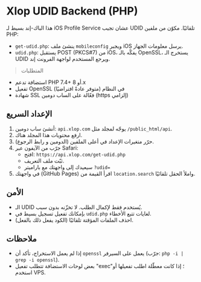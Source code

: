 # Xlop UDID Backend (PHP)

هذا الباك-إند بسيط لـ iOS Profile Service عشان تجيب UDID تلقائيًا.
مكوّن من ملفين PHP:
- `get-udid.php`: ينشئ ملف `mobileconfig` ويجبر iOS يرسل معلومات الجهاز.
- `udid.php`: يستقبل POST (PKCS#7) من iOS، يفكّه بالـ OpenSSL، يستخرج الـ UDID ويرجع المستخدم لواجهة الفرونت إند.

> المتطلبات
- استضافة تدعم PHP 7.4+ أو 8.x
- تفعيل OpenSSL في النظام (متوفر عادةً افتراضيًا)
- شهادة SSL فعّالة على الساب دومين (https إلزامي)

## الإعداد السريع
1) أنشئ ساب دومين: `api.xlop.com` يوجّه لمجلد مثل `/public_html/api`.
2) ارفع محتويات هذا المجلد هناك.
3) حرّر متغيرات الإعداد في أعلى الملفين (الدومين و رابط الرجوع).
4) جرّب من الآيفون عبر Safari:
   - افتح: `https://api.xlop.com/get-udid.php`
   - ثبّت ملف التعريف.
   - سيعيدك إلى واجهتك مع باراميتر `?udid=`
5) في واجهتك (GitHub Pages) اقرأ القيمة من `location.search` واملأ الحقل تلقائيًا.

## الأمن
- الـ UDID يُستخدم فقط لإكمال الطلب. لا تخزّنه بدون سبب.
- بإمكانك تفعيل تسجيل بسيط في `udid.php` لغايات تتبع الأخطاء.
- احذف الملفات المؤقتة تلقائيًا (الكود يفعل ذلك بالفعل).

## ملاحظات
- إذا لم يعمل الاستخراج، تأكد أن `openssl` يعمل على السيرفر (جرّب: `php -i | grep -i openssl`).
- بعض لوحات الاستضافة تتطلب تفعيل "exec"؛ إذا كانت معطّلة اطلب تفعيلها أو استخدم VPS.
